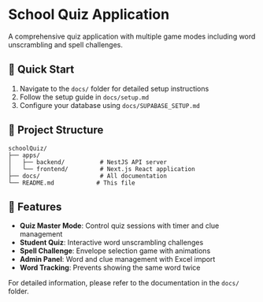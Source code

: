 # School Quiz Application

A comprehensive quiz application with multiple game modes including word unscrambling and spell challenges.


## 🚀 Quick Start

1. Navigate to the `docs/` folder for detailed setup instructions
2. Follow the setup guide in `docs/setup.md`
3. Configure your database using `docs/SUPABASE_SETUP.md`

## 📁 Project Structure

```
schoolQuiz/
├── apps/
│   ├── backend/          # NestJS API server
│   └── frontend/         # Next.js React application
├── docs/                 # All documentation
└── README.md            # This file
```

## 🎯 Features

- **Quiz Master Mode**: Control quiz sessions with timer and clue management
- **Student Quiz**: Interactive word unscrambling challenges
- **Spell Challenge**: Envelope selection game with animations
- **Admin Panel**: Word and clue management with Excel import
- **Word Tracking**: Prevents showing the same word twice

For detailed information, please refer to the documentation in the `docs/` folder.
